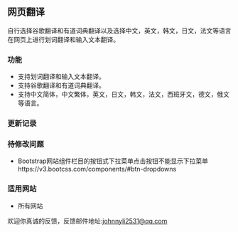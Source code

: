 ## 网页翻译
自行选择谷歌翻译和有道词典翻译以及选择中文，英文，韩文，日文，法文等语言在网页上进行划词翻译和输入文本翻译。

### 功能
- 支持划词翻译和输入文本翻译。
- 支持谷歌翻译和有道词典翻译。
- 支持中文简体，中文繁体，英文，日文，韩文，法文，西班牙文，德文，俄文等语言。

### 更新记录

### 待修改问题
- Bootstrap网站组件栏目的按钮式下拉菜单点击按钮不能显示下拉菜单https://v3.bootcss.com/components/#btn-dropdowns

### 适用网站
- 所有网站

欢迎你真诚的反馈，反馈邮件地址:<johnnyli2531@qq.com>
